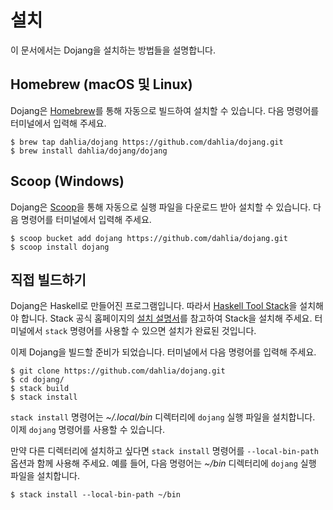 설치
====

이 문서에서는 Dojang을 설치하는 방법들을 설명합니다.


Homebrew (macOS 및 Linux)
-------------------------

Dojang은 [Homebrew]를 통해 자동으로 빌드하여 설치할 수 있습니다.
다음 명령어를 터미널에서 입력해 주세요.

~~~~ console
$ brew tap dahlia/dojang https://github.com/dahlia/dojang.git
$ brew install dahlia/dojang/dojang
~~~~

[Homebrew]: https://brew.sh/


Scoop (Windows)
---------------

Dojang은 [Scoop]을 통해 자동으로 실행 파일을 다운로드 받아 설치할 수 있습니다.
다음 명령어를 터미널에서 입력해 주세요.

~~~~ console
$ scoop bucket add dojang https://github.com/dahlia/dojang.git
$ scoop install dojang
~~~~

[Scoop]: https://scoop.sh/


직접 빌드하기
-------------

Dojang은 Haskell로 만들어진 프로그램입니다.  따라서 [Haskell Tool Stack]을
설치해야 합니다.  Stack 공식 홈페이지의 [설치 설명서][1]를 참고하여
Stack을 설치해 주세요.  터미널에서 `stack` 명령어를 사용할 수 있으면
설치가 완료된 것입니다.

이제 Dojang을 빌드할 준비가 되었습니다.  터미널에서 다음 명령어를 입력해 주세요.

~~~~ console
$ git clone https://github.com/dahlia/dojang.git
$ cd dojang/
$ stack build
$ stack install
~~~~

`stack install` 명령어는 *~/.local/bin* 디렉터리에 `dojang` 실행 파일을
설치합니다.  이제 `dojang` 명령어를 사용할 수 있습니다.

만약 다른 디렉터리에 설치하고 싶다면 `stack install` 명령어를 `--local-bin-path`
옵션과 함께 사용해 주세요.  예를 들어, 다음 명령어는 *~/bin* 디렉터리에 `dojang`
실행 파일을 설치합니다.

~~~~ console
$ stack install --local-bin-path ~/bin
~~~~

[Haskell Tool Stack]: https://haskellstack.org/
[1]: https://docs.haskellstack.org/en/stable/install_and_upgrade/
